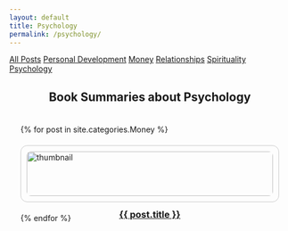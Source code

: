 ```yaml
---
layout: default
title: Psychology
permalink: /psychology/
---
```

<nav class="category-bar">
  <a href="/" {% if page.url == "/" %}class="active"{% endif %}>All Posts</a>
  <a href="/personal-development/" {% if page.url == "/personal-development/" %}class="active"{% endif %}>Personal Development</a>
  <a href="/money/" {% if page.url == "/money/" %}class="active"{% endif %}>Money</a>
  <a href="/relationships/" {% if page.url == "/relationships/" %}class="active"{% endif %}>Relationships</a>
  <a href="/spirituality/" {% if page.url == "/spirituality/" %}class="active"{% endif %}>Spirituality</a>
  <a href="/psychology/" {% if page.url == "/psychology/" %}class="active"{% endif %}>Psychology</a>
</nav>


<h2 style="text-align: center;">Book Summaries about Psychology</h2>

<div style="display: grid; grid-template-columns: repeat(auto-fit, minmax(250px, 1fr)); gap: 20px; padding: 20px;">
  {% for post in site.categories.Money %}
    <div style="border: 1px solid #ccc; border-radius: 12px; padding: 10px;">
      <a href="{{ post.url | relative_url }}">
        <img src="{{ post.image }}" alt="thumbnail" style="width: 100%; border-radius: 8px;">
        <h3 style="text-align: center;">{{ post.title }}</h3>
      </a>
    </div>
  {% endfor %}
</div>
